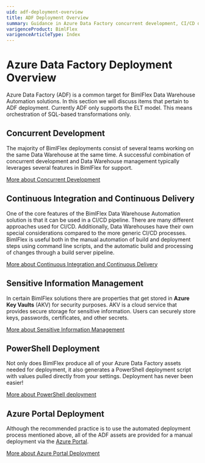 ```yaml
---
uid: adf-deployment-overview
title: ADF Deployment Overview
summary: Guidance in Azure Data Factory concurrent development, CI/CD delivery, sensitive information management, and deployment through powershell and Azure portal 
varigenceProduct: BimlFlex
varigenceArticleType: Index
---
```

# Azure Data Factory Deployment Overview

Azure Data Factory (ADF) is a common target for BimlFlex Data Warehouse Automation solutions. In this section we will discuss items that pertain to ADF deployment. Currently ADF only supports the ELT model. This means orchestration of SQL-based transformations only.

## Concurrent Development

The majority of BimlFlex deployments consist of several teams working on the same Data Warehouse at the same time. A successful combination of concurrent development and Data Warehouse management typically leverages several features in BimlFlex for support.

[More about Concurrent Development](xref:bimlflex-adf-concurrent-development)

## Continuous Integration and Continuous Delivery

One of the core features of the BimlFlex Data Warehouse Automation solution is that it can be used in a CI/CD pipeline. There are many different approaches used for CI/CD. Additionally, Data Warehouses have their own special considerations compared to the more generic CI/CD processes. BimlFlex is useful both in the manual automation of build and deployment steps using command line scripts, and the automatic build and processing of changes through a build server pipeline.

[More about Continuous Integration and Continuous Delivery](xref:bimlflex-adf-continuous-integration-and-continuous-delivery)

## Sensitive Information Management

In certain BimlFlex solutions there are properties that get stored in **Azure Key Vaults** (AKV) for security purposes. AKV is a cloud service that provides secure storage for sensitive information. Users can securely store keys, passwords, certificates, and other secrets.

[More about Sensitive Information Management](xref:sensitive-info-management)

## PowerShell Deployment

Not only does BimlFlex produce all of your Azure Data Factory assets needed for deployment, it also generates a PowerShell deployment script with values pulled directly from your settings. Deployment has never been easier!

[More about PowerShell deployment](xref:bimlflex-adf-using-powershell)

## Azure Portal Deployment

Although the recommended practice is to use the automated deployment process mentioned above, all of the ADF assets are provided for a manual deployment via the [Azure Portal](https://portal.azure.com).

[More about Azure Portal Deployment](xref:using-azure-portal)
